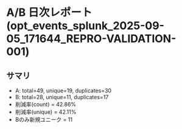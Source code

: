 # A/B 日次レポート (opt_events_splunk_2025-09-05_171644_REPRO-VALIDATION-001)

## サマリ
- A: total=49, unique=19, duplicates=30
- B: total=28, unique=11, duplicates=17
- 削減率(count) = 42.86%
- 削減率(unique) = 42.11%
- Bのみ新規ユニーク = 11